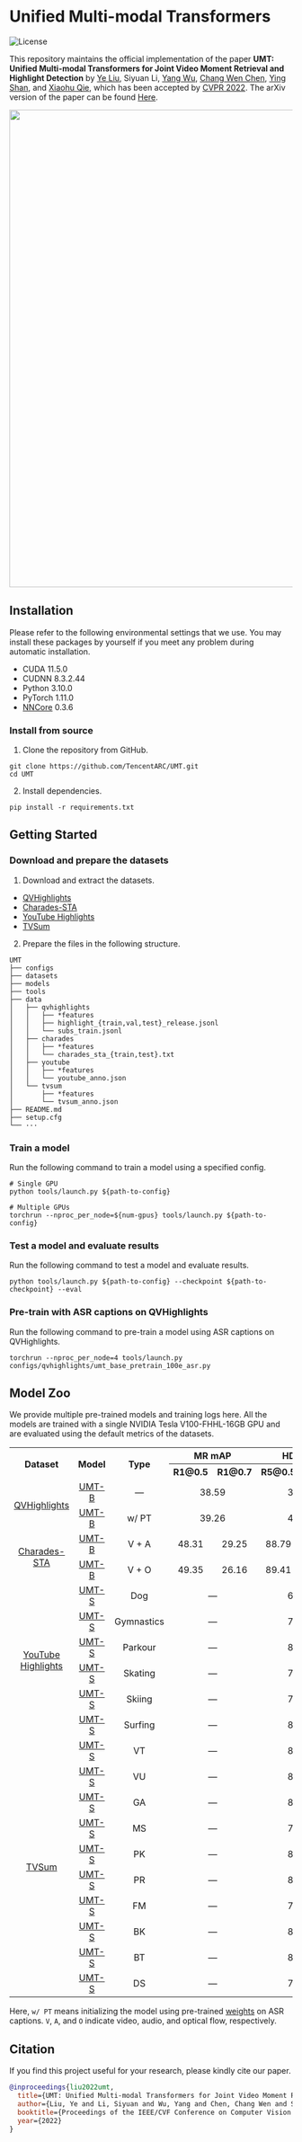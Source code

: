 # Unified Multi-modal Transformers

![License](https://img.shields.io/badge/license-BSD%203--Clause%20License-blue)

This repository maintains the official implementation of the paper **UMT: Unified Multi-modal Transformers for Joint Video Moment Retrieval and Highlight Detection** by [Ye Liu](https://yeliu.me/), Siyuan Li, [Yang Wu](https://scholar.google.com/citations?user=vwOQ-UIAAAAJ), [Chang Wen Chen](https://www4.comp.polyu.edu.hk/~chencw/), [Ying Shan](https://scholar.google.com/citations?user=4oXBp9UAAAAJ), and [Xiaohu Qie](https://scholar.google.com/citations?user=mk-F69UAAAAJ), which has been accepted by [CVPR 2022](https://cvpr2022.thecvf.com/). The arXiv version of the paper can be found [Here](https://arxiv.org/abs/2203.12745). 

<p align="center"><img width="850" src="https://raw.githubusercontent.com/TencentARC/UMT/main/.github/model.svg"></p>

## Installation

Please refer to the following environmental settings that we use. You may install these packages by yourself if you meet any problem during automatic installation.

- CUDA 11.5.0
- CUDNN 8.3.2.44
- Python 3.10.0
- PyTorch 1.11.0
- [NNCore](https://github.com/yeliudev/nncore) 0.3.6

### Install from source

1. Clone the repository from GitHub.

```
git clone https://github.com/TencentARC/UMT.git
cd UMT
```

2. Install dependencies.

```
pip install -r requirements.txt
```

## Getting Started

### Download and prepare the datasets

1. Download and extract the datasets.

- [QVHighlights](https://connectpolyu-my.sharepoint.com/:u:/g/personal/21039533r_connect_polyu_hk/EVyfPQmNEfxCpvWO3Lp-6NkBld4GHGH8sPj1ZVkx4ScKNg?e=LRS0gQ)
- [Charades-STA](https://connectpolyu-my.sharepoint.com/:u:/g/personal/21039533r_connect_polyu_hk/EXq0dTx1exhBimH1S4JDqtoBt2hj2gC3tazWHMMaBDNK8Q?e=9pIeav)
- [YouTube Highlights](https://connectpolyu-my.sharepoint.com/:u:/g/personal/21039533r_connect_polyu_hk/EWv-_88eTGZJr0VwUp51NbABbcQe8BBM4VWOipghje79aQ?e=MbJpgn)
- [TVSum](https://connectpolyu-my.sharepoint.com/:u:/g/personal/21039533r_connect_polyu_hk/ESH3Wx6l-kBGmRvf2dfplesBaq4SJp9SxKyYypEO7UKVOA?e=1Naroo)

2. Prepare the files in the following structure.

```
UMT
├── configs
├── datasets
├── models
├── tools
├── data
│   ├── qvhighlights
│   │   ├── *features
│   │   ├── highlight_{train,val,test}_release.jsonl
│   │   └── subs_train.jsonl
│   ├── charades
│   │   ├── *features
│   │   └── charades_sta_{train,test}.txt
│   ├── youtube
│   │   ├── *features
│   │   └── youtube_anno.json
│   └── tvsum
│       ├── *features
│       └── tvsum_anno.json
├── README.md
├── setup.cfg
└── ···
```

### Train a model

Run the following command to train a model using a specified config.

```shell
# Single GPU
python tools/launch.py ${path-to-config}

# Multiple GPUs
torchrun --nproc_per_node=${num-gpus} tools/launch.py ${path-to-config}
```

### Test a model and evaluate results

Run the following command to test a model and evaluate results.

```
python tools/launch.py ${path-to-config} --checkpoint ${path-to-checkpoint} --eval
```

### Pre-train with ASR captions on QVHighlights

Run the following command to pre-train a model using ASR captions on QVHighlights.

```
torchrun --nproc_per_node=4 tools/launch.py configs/qvhighlights/umt_base_pretrain_100e_asr.py
```

## Model Zoo

We provide multiple pre-trained models and training logs here. All the models are trained with a single NVIDIA Tesla V100-FHHL-16GB GPU and are evaluated using the default metrics of the datasets.

<table>
  <tr>
    <th rowspan="2">Dataset</th>
    <th rowspan="2">Model</th>
    <th rowspan="2">Type</th>
    <th colspan="2">MR mAP</th>
    <th colspan="2">HD mAP</th>
    <th rowspan="2">Download</th>
  </tr>
  <tr>
    <th>R1@0.5</th>
    <th>R1@0.7</th>
    <th>R5@0.5</th>
    <th>R5@0.7</th>
  </tr>
  <tr>
    <td align="center" rowspan="2">
      <a href="https://arxiv.org/abs/2107.09609">QVHighlights</a>
    </td>
    <td align="center">
      <a href="https://github.com/TencentARC/UMT/configs/qvhighlights/umt_base_200e_qvhighlights.py">UMT-B</a>
    </td>
    <td align="center">—</td>
    <td align="center" colspan="2">38.59</td>
    <td align="center" colspan="2">39.85</td>
    <td align="center">
      <a href="https://dl.catcatdev.com/umt/umt_base_200e_qvhighlights-9a13c673.pth">model</a> |
      <a href="https://dl.catcatdev.com/umt/umt_base_200e_qvhighlights.json">metrics</a>
    </td>
  </tr>
  <tr>
    <td align="center">
      <a href="https://github.com/TencentARC/UMT/configs/qvhighlights/umt_base_200e_qvhighlights.py">UMT-B</a>
    </td>
    <td align="center">w/ PT</td>
    <td align="center" colspan="2">39.26</td>
    <td align="center" colspan="2">40.10</td>
    <td align="center">
      <a href="https://dl.catcatdev.com/umt/umt_base_finetune_200e_qvhighlights-d674a657.pth">model</a> |
      <a href="https://dl.catcatdev.com/umt/umt_base_finetune_200e_qvhighlights.json">metrics</a>
    </td>
  </tr>
  <tr>
    <td align="center" rowspan="2">
      <a href="https://arxiv.org/abs/1705.02101">Charades-STA</a>
    </td>
    <td align="center">
      <a href="https://github.com/TencentARC/UMT/configs/charades/umt_base_va_100e_charades.py">UMT-B</a>
    </td>
    <td align="center">V + A</td>
    <td align="center">48.31</td>
    <td align="center">29.25</td>
    <td align="center">88.79</td>
    <td align="center">56.08</td>
    <td align="center">
      <a href="https://dl.catcatdev.com/umt/umt_base_va_100e_charades-b51a65aa.pth">model</a> |
      <a href="https://dl.catcatdev.com/umt/umt_base_va_100e_charades.json">metrics</a>
    </td>
  </tr>
  <tr>
    <td align="center">
      <a href="https://github.com/TencentARC/UMT/configs/charades/umt_base_vo_100e_charades.py">UMT-B</a>
    </td>
    <td align="center">V + O</td>
    <td align="center">49.35</td>
    <td align="center">26.16</td>
    <td align="center">89.41</td>
    <td align="center">54.95</td>
    <td align="center">
      <a href="https://dl.catcatdev.com/umt/umt_base_vo_100e_charades-39ec9829.pth">model</a> |
      <a href="https://dl.catcatdev.com/umt/umt_base_vo_100e_charades.json">metrics</a>
    </td>
  </tr>
  <tr>
    <td align="center" rowspan="6">
      <a href="https://doi.org/10.1007/978-3-319-10590-1_51">YouTube<br>Highlights</a>
    </td>
    <td align="center">
      <a href="https://github.com/TencentARC/UMT/configs/youtube/umt_small_100e_youtube_dog.py">UMT-S</a>
    </td>
    <td align="center">Dog</td>
    <td align="center" colspan="2">—</td>
    <td align="center" colspan="2">65.93</td>
    <td align="center">
      <a href="https://dl.catcatdev.com/umt/umt_small_100e_youtube_dog-90f2189e.pth">model</a> |
      <a href="https://dl.catcatdev.com/umt/umt_small_100e_youtube_dog.json">metrics</a>
    </td>
  </tr>
  <tr>
    <td align="center">
      <a href="https://github.com/TencentARC/UMT/configs/youtube/umt_small_100e_youtube_gym.py">UMT-S</a>
    </td>
    <td align="center">Gymnastics</td>
    <td align="center" colspan="2">—</td>
    <td align="center" colspan="2">75.20</td>
    <td align="center">
      <a href="https://dl.catcatdev.com/umt/umt_small_100e_youtube_gym-fe749774.pth">model</a> |
      <a href="https://dl.catcatdev.com/umt/umt_small_100e_youtube_gym.json">metrics</a>
    </td>
  </tr>
  <tr>
    <td align="center">
      <a href="https://github.com/TencentARC/UMT/configs/youtube/umt_small_100e_youtube_par.py">UMT-S</a>
    </td>
    <td align="center">Parkour</td>
    <td align="center" colspan="2">—</td>
    <td align="center" colspan="2">81.64</td>
    <td align="center">
      <a href="https://dl.catcatdev.com/umt/umt_small_100e_youtube_par-4d8a9e8b.pth">model</a> |
      <a href="https://dl.catcatdev.com/umt/umt_small_100e_youtube_par.json">metrics</a>
    </td>
  </tr>
  <tr>
    <td align="center">
      <a href="https://github.com/TencentARC/UMT/configs/youtube/umt_small_100e_youtube_ska.py">UMT-S</a>
    </td>
    <td align="center">Skating</td>
    <td align="center" colspan="2">—</td>
    <td align="center" colspan="2">71.81</td>
    <td align="center">
      <a href="https://dl.catcatdev.com/umt/umt_small_100e_youtube_ska-f12710a8.pth">model</a> |
      <a href="https://dl.catcatdev.com/umt/umt_small_100e_youtube_ska.json">metrics</a>
    </td>
  </tr>
  <tr>
    <td align="center">
      <a href="https://github.com/TencentARC/UMT/configs/youtube/umt_small_100e_youtube_ski.py">UMT-S</a>
    </td>
    <td align="center">Skiing</td>
    <td align="center" colspan="2">—</td>
    <td align="center" colspan="2">72.27</td>
    <td align="center">
      <a href="https://dl.catcatdev.com/umt/umt_small_100e_youtube_ski-1ca38d91.pth">model</a> |
      <a href="https://dl.catcatdev.com/umt/umt_small_100e_youtube_ski.json">metrics</a>
    </td>
  </tr>
  <tr>
    <td align="center">
      <a href="https://github.com/TencentARC/UMT/configs/youtube/umt_small_100e_youtube_sur.py">UMT-S</a>
    </td>
    <td align="center">Surfing</td>
    <td align="center" colspan="2">—</td>
    <td align="center" colspan="2">82.71</td>
    <td align="center">
      <a href="https://dl.catcatdev.com/umt/umt_small_100e_youtube_sur-9be4b575.pth">model</a> |
      <a href="https://dl.catcatdev.com/umt/umt_small_100e_youtube_sur.json">metrics</a>
    </td>
  </tr>
  <tr>
    <td align="center" rowspan="10">
      <a href="https://doi.org/10.1109/cvpr.2015.7299154">TVSum</a>
    </td>
    <td align="center">
      <a href="https://github.com/TencentARC/UMT/configs/tvsum/umt_small_500e_tvsum_vt.py">UMT-S</a>
    </td>
    <td align="center">VT</td>
    <td align="center" colspan="2">—</td>
    <td align="center" colspan="2">87.54</td>
    <td align="center">
      <a href="https://dl.catcatdev.com/umt/umt_small_500e_tvsum_vt-3eff6e1b.pth">model</a> |
      <a href="https://dl.catcatdev.com/umt/umt_small_500e_tvsum_vt.json">metrics</a>
    </td>
  </tr>
  <tr>
    <td align="center">
      <a href="https://github.com/TencentARC/UMT/configs/tvsum/umt_small_500e_tvsum_vu.py">UMT-S</a>
    </td>
    <td align="center">VU</td>
    <td align="center" colspan="2">—</td>
    <td align="center" colspan="2">81.51</td>
    <td align="center">
      <a href="https://dl.catcatdev.com/umt/umt_small_500e_tvsum_vu-ea40b5ee.pth">model</a> |
      <a href="https://dl.catcatdev.com/umt/umt_small_500e_tvsum_vu.json">metrics</a>
    </td>
  </tr>
  <tr>
    <td align="center">
      <a href="https://github.com/TencentARC/UMT/configs/tvsum/umt_small_500e_tvsum_ga.py">UMT-S</a>
    </td>
    <td align="center">GA</td>
    <td align="center" colspan="2">—</td>
    <td align="center" colspan="2">88.22</td>
    <td align="center">
      <a href="https://dl.catcatdev.com/umt/umt_small_500e_tvsum_ga-7217ee96.pth">model</a> |
      <a href="https://dl.catcatdev.com/umt/umt_small_500e_tvsum_ga.json">metrics</a>
    </td>
  </tr>
  <tr>
    <td align="center">
      <a href="https://github.com/TencentARC/UMT/configs/tvsum/umt_small_500e_tvsum_ms.py">UMT-S</a>
    </td>
    <td align="center">MS</td>
    <td align="center" colspan="2">—</td>
    <td align="center" colspan="2">78.81</td>
    <td align="center">
      <a href="https://dl.catcatdev.com/umt/umt_small_500e_tvsum_ms-a41636ac.pth">model</a> |
      <a href="https://dl.catcatdev.com/umt/umt_small_500e_tvsum_ms.json">metrics</a>
    </td>
  </tr>
  <tr>
    <td align="center">
      <a href="https://github.com/TencentARC/UMT/configs/tvsum/umt_small_500e_tvsum_pk.py">UMT-S</a>
    </td>
    <td align="center">PK</td>
    <td align="center" colspan="2">—</td>
    <td align="center" colspan="2">81.42</td>
    <td align="center">
      <a href="https://dl.catcatdev.com/umt/umt_small_500e_tvsum_pk-4ea24b6c.pth">model</a> |
      <a href="https://dl.catcatdev.com/umt/umt_small_500e_tvsum_pk.json">metrics</a>
    </td>
  </tr>
  <tr>
    <td align="center">
      <a href="https://github.com/TencentARC/UMT/configs/tvsum/umt_small_500e_tvsum_pr.py">UMT-S</a>
    </td>
    <td align="center">PR</td>
    <td align="center" colspan="2">—</td>
    <td align="center" colspan="2">86.96</td>
    <td align="center">
      <a href="https://dl.catcatdev.com/umt/umt_small_500e_tvsum_pr-815f527a.pth">model</a> |
      <a href="https://dl.catcatdev.com/umt/umt_small_500e_tvsum_pr.json">metrics</a>
    </td>
  </tr>
  <tr>
    <td align="center">
      <a href="https://github.com/TencentARC/UMT/configs/tvsum/umt_small_500e_tvsum_fm.py">UMT-S</a>
    </td>
    <td align="center">FM</td>
    <td align="center" colspan="2">—</td>
    <td align="center" colspan="2">75.96</td>
    <td align="center">
      <a href="https://dl.catcatdev.com/umt/umt_small_500e_tvsum_fm-cf6ebb1d.pth">model</a> |
      <a href="https://dl.catcatdev.com/umt/umt_small_500e_tvsum_fm.json">metrics</a>
    </td>
  </tr>
  <tr>
    <td align="center">
      <a href="https://github.com/TencentARC/UMT/configs/tvsum/umt_small_500e_tvsum_bk.py">UMT-S</a>
    </td>
    <td align="center">BK</td>
    <td align="center" colspan="2">—</td>
    <td align="center" colspan="2">86.89</td>
    <td align="center">
      <a href="https://dl.catcatdev.com/umt/umt_small_500e_tvsum_bk-12c75dff.pth">model</a> |
      <a href="https://dl.catcatdev.com/umt/umt_small_500e_tvsum_bk.json">metrics</a>
    </td>
  </tr>
  <tr>
    <td align="center">
      <a href="https://github.com/TencentARC/UMT/configs/tvsum/umt_small_500e_tvsum_bt.py">UMT-S</a>
    </td>
    <td align="center">BT</td>
    <td align="center" colspan="2">—</td>
    <td align="center" colspan="2">84.42</td>
    <td align="center">
      <a href="https://dl.catcatdev.com/umt/umt_small_500e_tvsum_bt-3b666738.pth">model</a> |
      <a href="https://dl.catcatdev.com/umt/umt_small_500e_tvsum_bt.json">metrics</a>
    </td>
  </tr>
  <tr>
    <td align="center">
      <a href="https://github.com/TencentARC/UMT/configs/tvsum/umt_small_500e_tvsum_ds.py">UMT-S</a>
    </td>
    <td align="center">DS</td>
    <td align="center" colspan="2">—</td>
    <td align="center" colspan="2">79.63</td>
    <td align="center">
      <a href="https://dl.catcatdev.com/umt/umt_small_500e_tvsum_ds-55549243.pth">model</a> |
      <a href="https://dl.catcatdev.com/umt/umt_small_500e_tvsum_ds.json">metrics</a>
    </td>
  </tr>
</table>

Here, `w/ PT` means initializing the model using pre-trained [weights](https://dl.catcatdev.com/umt/umt_base_pretrain_100e_asr-ebae4090.pth) on ASR captions. `V`, `A`, and `O` indicate video, audio, and optical flow, respectively.

## Citation

If you find this project useful for your research, please kindly cite our paper.

```bibtex
@inproceedings{liu2022umt,
  title={UMT: Unified Multi-modal Transformers for Joint Video Moment Retrieval and Highlight Detection},
  author={Liu, Ye and Li, Siyuan and Wu, Yang and Chen, Chang Wen and Shan, Ying and Qie, Xiaohu},
  booktitle={Proceedings of the IEEE/CVF Conference on Computer Vision and Pattern Recognition (CVPR)},
  year={2022}
}
```

